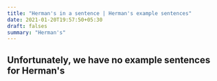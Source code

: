 ```yaml
---
title: "Herman's in a sentence | Herman's example sentences"
date: 2021-01-20T19:57:50+05:30
draft: falses
summary: "Herman's"
---
```

## Unfortunately, we have no example sentences for Herman's                 
